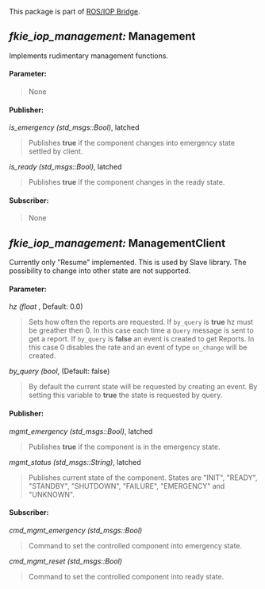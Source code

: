 This package is part of [ROS/IOP Bridge](https://github.com/fkie/iop_core/blob/master/README.md).


## _fkie_iop_management:_ Management

Implements rudimentary management functions.

#### Parameter:

> None

#### Publisher:

_is_emergency (std_msgs::Bool)_, latched

> Publishes __true__ if the component changes into emergency state settled  by client.

_is_ready (std_msgs::Bool)_, latched

> Publishes __true__ if the component changes in the ready state.

#### Subscriber:

> None

## _fkie_iop_management:_ ManagementClient

Currently only "Resume" implemented. This is used by Slave library. The possibility to change into other state are not supported.

#### Parameter:

_hz (float_ , Default: 0.0)

> Sets how often the reports are requested. If ```by_query``` is __true__ hz must be greather then 0. In this case each time a ```Query``` message is sent to get a report. If ```by_query``` is __false__ an event is created to get Reports. In this case 0 disables the rate and an event of type ```on_change``` will be created.

_by_query (bool_, (Default: false)

> By default the current state will be requested by creating an event. By setting this variable to __true__ the state is requested by query.


#### Publisher:

_mgmt_emergency (std_msgs::Bool)_, latched

> Publishes __true__ if the component is in the emergency state.

_mgmt_status (std_msgs::String)_, latched

> Publishes current state of the component. States are "INIT", "READY", "STANDBY", "SHUTDOWN", "FAILURE", "EMERGENCY" and "UNKNOWN".


#### Subscriber:

_cmd_mgmt_emergency (std_msgs::Bool)_

> Command to set the controlled component into emergency state.

_cmd_mgmt_reset (std_msgs::Bool)_

> Command to set the controlled component into ready state.


